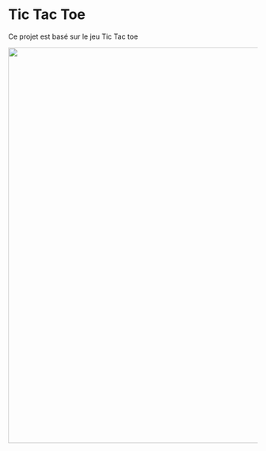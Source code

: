 # Tic Tac Toe
Ce projet est basé sur le jeu Tic Tac toe

<div id="header" align="center">
  <img src="https://user-images.githubusercontent.com/72205767/209391990-5d23a662-a594-40b8-939d-4141b1e5383e.png" width="800"/>
</div>
